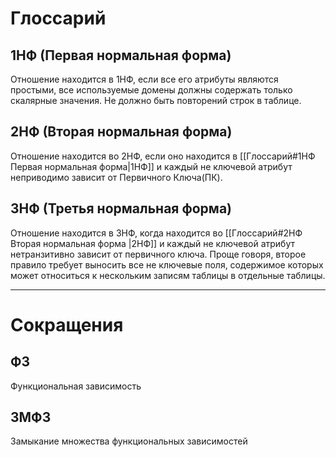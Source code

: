 # Глоссарий

## 1НФ (Первая нормальная форма)
Отношение находится в 1НФ, если все его атрибуты являются простыми, все используемые домены должны содержать только скалярные значения. Не должно быть повторений строк в таблице.

## 2НФ (Вторая нормальная форма)
Отношение находится во 2НФ, если оно находится в [[Глоссарий#1НФ Первая нормальная форма|1НФ]] и каждый не ключевой атрибут неприводимо зависит от Первичного Ключа(ПК).

## 3НФ (Третья нормальная форма)
Отношение находится в 3НФ, когда находится во [[Глоссарий#2НФ Вторая нормальная форма   |2НФ]] и каждый не ключевой атрибут нетранзитивно зависит от первичного ключа. Проще говоря, второе правило требует выносить все не ключевые поля, содержимое которых может относиться к нескольким записям таблицы в отдельные таблицы.

---
# Сокращения

## ФЗ
Функциональная зависимость

## ЗМФЗ
Замыкание множества функциональных зависимостей